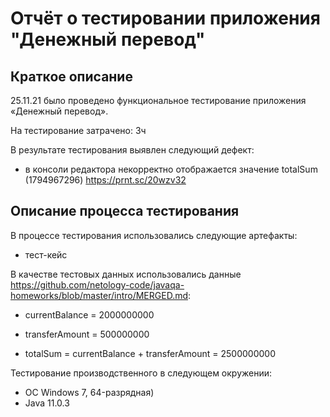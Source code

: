# Отчёт о тестировании приложения "Денежный перевод" #

## Краткое описание ##

25.11.21 было проведено функциональное тестирование приложения «Денежный перевод».

На тестирование затрачено: 3ч

В результате тестирования выявлен следующий дефект:

* в консоли редактора некорректно отображается значение totalSum (1794967296) https://prnt.sc/20wzv32

## Описание процесса тестирования ##
В процессе тестирования использовались следующие артефакты: 
* тест-кейс

В качестве тестовых данных использовались данные https://github.com/netology-code/javaqa-homeworks/blob/master/intro/MERGED.md:

* currentBalance = 2000000000

* transferAmount = 500000000

* totalSum = currentBalance + transferAmount = 2500000000


Тестирование производственного в следующем окружении:
* ОС Windows 7, 64-разрядная)
* Java 11.0.3